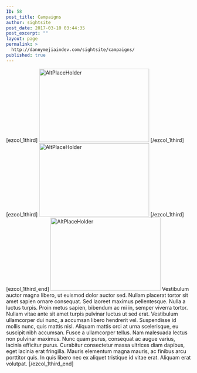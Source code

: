 ```yaml
---
ID: 58
post_title: Campaigns
author: sightsite
post_date: 2017-03-10 03:44:35
post_excerpt: ""
layout: page
permalink: >
  http://dannymejiaindev.com/sightsite/campaigns/
published: true
---
```

[ezcol_1third] <img class="alignleft size-medium wp-image-50" src="http://dannymejiaindev.com/sightsite/wp-content/uploads/2017/03/Reverse-Image-Search-Engines-Apps-And-Its-Uses-2016-300x200.jpg" alt="AltPlaceHolder" width="300" height="200" /> [/ezcol_1third] [ezcol_1third] <img class="alignleft size-medium wp-image-50" src="http://dannymejiaindev.com/sightsite/wp-content/uploads/2017/03/Reverse-Image-Search-Engines-Apps-And-Its-Uses-2016-300x200.jpg" alt="AltPlaceHolder" width="300" height="200" /> [/ezcol_1third] [ezcol_1third_end] <img class="alignleft size-medium wp-image-50" src="http://dannymejiaindev.com/sightsite/wp-content/uploads/2017/03/Reverse-Image-Search-Engines-Apps-And-Its-Uses-2016-300x200.jpg" alt="AltPlaceHolder" width="300" height="200" /> Vestibulum auctor magna libero, ut euismod dolor auctor sed. Nullam placerat tortor sit amet sapien ornare consequat. Sed laoreet maximus pellentesque. Nulla a luctus turpis. Proin metus sapien, bibendum ac mi in, semper viverra tortor. Nullam vitae ante sit amet turpis pulvinar luctus ut sed erat. Vestibulum ullamcorper dui nunc, a accumsan libero hendrerit vel. Suspendisse id mollis nunc, quis mattis nisl. Aliquam mattis orci at urna scelerisque, eu suscipit nibh accumsan. Fusce a ullamcorper tellus. Nam malesuada lectus non pulvinar maximus. Nunc quam purus, consequat ac augue varius, lacinia efficitur purus. Curabitur consectetur massa ultrices diam dapibus, eget lacinia erat fringilla. Mauris elementum magna mauris, ac finibus arcu porttitor quis. In quis libero nec ex aliquet tristique id vitae erat. Aliquam erat volutpat. [/ezcol_1third_end]